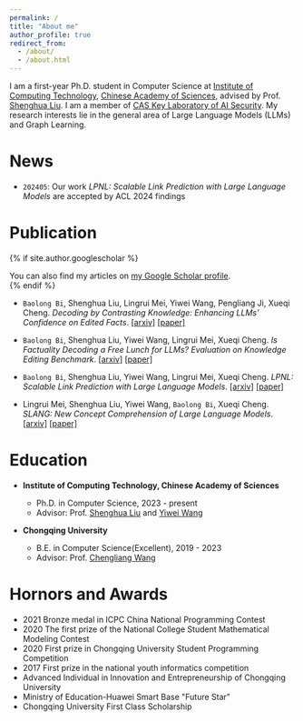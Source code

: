 ```yaml
---
permalink: /
title: "About me"
author_profile: true
redirect_from: 
  - /about/
  - /about.html
---
```


I am a first-year Ph.D. student in Computer Science at [Institute of Computing Technology](http://www.ict.ac.cn), [Chinese Academy of Sciences](https://www.cas.cn), advised by Prof. [Shenghua Liu](https://shenghua-liu.github.io). I am a member of [CAS Key Laboratory of AI Security](https://ict.cas.cn/jssgk/zzjg/kyxt/sjzn/js/). My research interests lie in the general area of Large Language Models (LLMs) and Graph Learning.

News
======
- `202405`: Our work *LPNL: Scalable Link Prediction with Large Language Models* are accepted by ACL 2024 findings

Publication
======
{% if site.author.googlescholar %}
  <div class="wordwrap">You can also find my articles on <a href="{{site.author.googlescholar}}">my Google Scholar profile</a>.</div>
{% endif %}

<div class='paper-box-text' markdown="1">

-	`Baolong Bi`, Shenghua Liu, Lingrui Mei, Yiwei Wang, Pengliang Ji, Xueqi Cheng. *Decoding by Contrasting Knowledge: Enhancing LLMs' Confidence on Edited Facts*.
[[arxiv]](https://arxiv.org/abs/2405.11613) [[paper]](https://arxiv.org/pdf/2405.11613.pdf)

-	`Baolong Bi`, Shenghua Liu, Yiwei Wang, Lingrui Mei, Xueqi Cheng. *Is Factuality Decoding a Free Lunch for LLMs? Evaluation on Knowledge Editing Benchmark*.
[[arxiv]](https://arxiv.org/abs/2404.00216) [[paper]](https://arxiv.org/pdf/2404.00216.pdf)

-	`Baolong Bi`, Shenghua Liu, Yiwei Wang, Lingrui Mei, Xueqi Cheng. *LPNL: Scalable Link Prediction with Large Language Models*.
[[arxiv]](https://arxiv.org/abs/2401.13227) [[paper]](https://arxiv.org/pdf/2401.13227.pdf)

-	Lingrui Mei, Shenghua Liu, Yiwei Wang, `Baolong Bi`, Xueqi Cheng. *SLANG: New Concept Comprehension of Large Language Models*.
[[arxiv]](https://arxiv.org/abs/2401.12585) [[paper]](https://arxiv.org/pdf/2401.12585.pdf) 

</div>
 

Education
======
- **Institute of Computing Technology, Chinese Academy of Sciences**

  - Ph.D. in Computer Science, 2023 - present
  - Advisor: Prof. [Shenghua Liu](https://shenghua-liu.github.io) and [Yiwei Wang](https://wangywust.github.io/)
 
- **Chongqing University**

  - B.E. in Computer Science(Excellent), 2019 - 2023
  - Advisor: Prof. [Chengliang Wang](http://www.cs.cqu.edu.cn/info/1352/4177.htm)

Hornors and Awards
======
  - 2021 Bronze medal in ICPC China National Programming Contest
  - 2020 The first prize of the National College Student Mathematical Modeling Contest
  - 2020 First prize in Chongqing University Student Programming Competition
  - 2017 First prize in the national youth informatics competition
  - Advanced Individual in Innovation and Entrepreneurship of Chongqing University
  - Ministry of Education-Huawei Smart Base "Future Star"
  - Chongqing University First Class Scholarship
